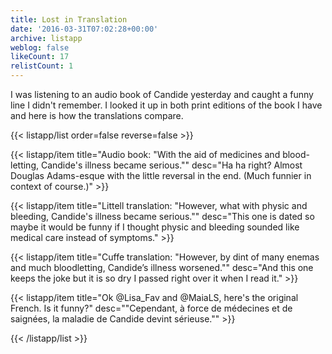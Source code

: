 ```yaml
---
title: Lost in Translation
date: '2016-03-31T07:02:28+00:00'
archive: listapp
weblog: false
likeCount: 17
relistCount: 1
---
```


I was listening to an audio book of Candide yesterday and caught a funny line I didn't remember. I looked it up in both print editions of the book I have and here is how the translations compare.

<!--more-->

{{< listapp/list order=false reverse=false >}}

   {{< listapp/item title="Audio book: \"With the aid of medicines and blood-letting, Candide's illness became serious.\""
      desc="Ha ha right? Almost Douglas Adams-esque with the little reversal in the end. (Much funnier in context of course.)" >}}

   {{< listapp/item title="Littell translation: \"However, what with physic and bleeding, Candide's illness became serious.\""
      desc="This one is dated so maybe it would be funny if I thought physic and bleeding sounded like medical care instead of symptoms." >}}

   {{< listapp/item title="Cuffe translation: \"However, by dint of many enemas and much bloodletting, Candide’s illness worsened.\""
      desc="And this one keeps the joke but it is so dry I passed right over it when I read it." >}}

   {{< listapp/item title="Ok @Lisa_Fav and @MaiaLS, here's the original French. Is it funny?"
      desc="\"Cependant, à force de médecines et de saignées, la maladie de Candide devint sérieuse.\"" >}}

{{< /listapp/list >}}
